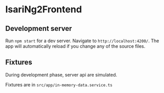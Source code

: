 # IsariNg2Frontend

## Development server
Run `npm start` for a dev server. Navigate to `http://localhost:4200/`. The app will automatically reload if you change any of the source files.

## Fixtures

During development phase, server api are simulated.

Fixtures are in `src/app/in-memory-data.service.ts`
